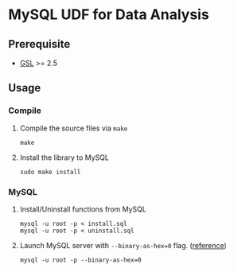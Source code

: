 # MySQL UDF for Data Analysis

## Prerequisite
-   [GSL](https://www.gnu.org/software/gsl/) >= 2.5

## Usage

### Compile

1.  Compile the source files via `make`

    ```
    make
    ```

2.  Install the library to MySQL

    ```
    sudo make install
    ```

### MySQL

1.  Install/Uninstall functions from MySQL
    
    ```
    mysql -u root -p < install.sql
    mysql -u root -p < uninstall.sql
    ```

2.  Launch MySQL server with `--binary-as-hex=0` flag. ([reference](https://bugs.mysql.com/bug.php?id=99480))

    ```
    mysql -u root -p --binary-as-hex=0
    ```
